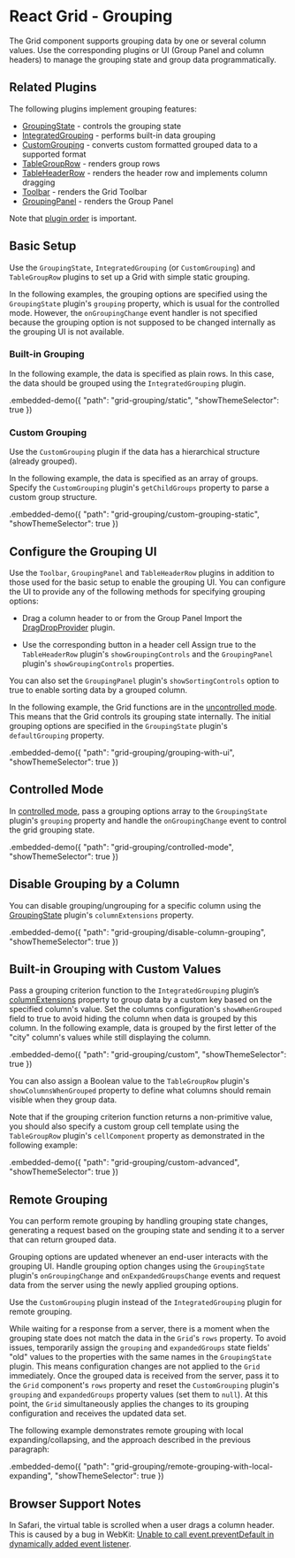 # React Grid - Grouping

The Grid component supports grouping data by one or several column values. Use the corresponding plugins or UI (Group Panel and column headers) to manage the grouping state and group data programmatically.

## Related Plugins

The following plugins implement grouping features:

- [GroupingState](../reference/grouping-state.md) - controls the grouping state
- [IntegratedGrouping](../reference/integrated-grouping.md) - performs built-in data grouping
- [CustomGrouping](../reference/custom-grouping.md) - converts custom formatted grouped data to a supported format
- [TableGroupRow](../reference/table-group-row.md) - renders group rows
- [TableHeaderRow](../reference/table-header-row.md) - renders the header row and implements column dragging
- [Toolbar](../reference/toolbar.md) - renders the Grid Toolbar
- [GroupingPanel](../reference/grouping-panel.md) - renders the Group Panel

Note that [plugin order](./plugin-overview.md#plugin-order) is important.

## Basic Setup

Use the `GroupingState`, `IntegratedGrouping` (or `CustomGrouping`) and `TableGroupRow` plugins to set up a Grid with simple static grouping.

In the following examples, the grouping options are specified using the `GroupingState` plugin's `grouping` property, which is usual for the controlled mode. However, the `onGroupingChange` event handler is not specified because the grouping option is not supposed to be changed internally as the grouping UI is not available.

### Built-in Grouping

In the following example, the data is specified as plain rows. In this case, the data should be grouped using the `IntegratedGrouping` plugin.

.embedded-demo({ "path": "grid-grouping/static", "showThemeSelector": true })

### Custom Grouping

Use the `CustomGrouping` plugin if the data has a hierarchical structure (already grouped).

In the following example, the data is specified as an array of groups. Specify the `CustomGrouping` plugin's `getChildGroups` property to parse a custom group structure.

.embedded-demo({ "path": "grid-grouping/custom-grouping-static", "showThemeSelector": true })

## Configure the Grouping UI

Use the `Toolbar`, `GroupingPanel` and `TableHeaderRow` plugins in addition to those used for the basic setup to enable the grouping UI. You can configure the UI to provide any of the following methods for specifying grouping options:

- Drag a column header to or from the Group Panel
 Import the [DragDropProvider](../reference/drag-drop-provider.md) plugin.

- Use the corresponding button in a header cell
 Assign true to the `TableHeaderRow` plugin's `showGroupingControls` and the `GroupingPanel` plugin's `showGroupingControls` properties.

You can also set the `GroupingPanel` plugin's `showSortingControls` option to true to enable sorting data by a grouped column.

In the following example, the Grid functions are in the [uncontrolled mode](controlled-and-uncontrolled-modes.md). This means that the Grid controls its grouping state internally. The initial grouping options are specified in the `GroupingState` plugin's `defaultGrouping` property.

.embedded-demo({ "path": "grid-grouping/grouping-with-ui", "showThemeSelector": true })

## Controlled Mode

In [controlled mode](controlled-and-uncontrolled-modes.md), pass a grouping options array to the `GroupingState` plugin's `grouping` property and handle the `onGroupingChange` event to control the grid grouping state.

.embedded-demo({ "path": "grid-grouping/controlled-mode", "showThemeSelector": true })

## Disable Grouping by a Column

You can disable grouping/ungrouping for a specific column using the [GroupingState](../reference/grouping-state.md) plugin's `columnExtensions` property.

.embedded-demo({ "path": "grid-grouping/disable-column-grouping", "showThemeSelector": true })

## Built-in Grouping with Custom Values

Pass a grouping criterion function to the `IntegratedGrouping` plugin’s [columnExtensions](../reference/integrated-grouping.md#properties) property to group data by a custom key based on the specified column's value. Set the columns configuration's `showWhenGrouped` field to true to avoid hiding the column when data is grouped by this column. In the following example, data is grouped by the first letter of the "city" column's values while still displaying the column.

.embedded-demo({ "path": "grid-grouping/custom", "showThemeSelector": true })

You can also assign a Boolean value to the `TableGroupRow` plugin's `showColumnsWhenGrouped` property to define what columns should remain visible when they group data.

Note that if the grouping criterion function returns a non-primitive value, you should also specify a custom group cell template using the `TableGroupRow` plugin's `cellComponent` property as demonstrated in the following example:

.embedded-demo({ "path": "grid-grouping/custom-advanced", "showThemeSelector": true })

## Remote Grouping

You can perform remote grouping by handling grouping state changes, generating a request based on the grouping state and sending it to a server that can return grouped data.

Grouping options are updated whenever an end-user interacts with the grouping UI. Handle grouping option changes using the `GroupingState` plugin's `onGroupingChange` and `onExpandedGroupsChange` events and request data from the server using the newly applied grouping options.

Use the `CustomGrouping` plugin instead of the `IntegratedGrouping` plugin for remote grouping.

While waiting for a response from a server, there is a moment when the grouping state does not match the data in the `Grid`'s `rows` property. To avoid issues, temporarily assign the `grouping` and `expandedGroups` state fields' "old" values to the properties with the same names in the `GroupingState` plugin. This means configuration changes are not applied to the `Grid` immediately. Once the grouped data is received from the server, pass it to the `Grid` component's `rows` property and reset the `CustomGrouping` plugin's `grouping` and `expandedGroups` property values (set them to `null`). At this point, the `Grid` simultaneously applies the changes to its grouping configuration and receives the updated data set.

The following example demonstrates remote grouping with local expanding/collapsing, and the approach described in the previous paragraph:

.embedded-demo({ "path": "grid-grouping/remote-grouping-with-local-expanding", "showThemeSelector": true })

## Browser Support Notes

In Safari, the virtual table is scrolled when a user drags a column header. This is caused by a bug in WebKit: <a href="https://bugs.webkit.org/show_bug.cgi?id=184250" target="_blank">Unable to call event.preventDefault in dynamically added event listener</a>.
